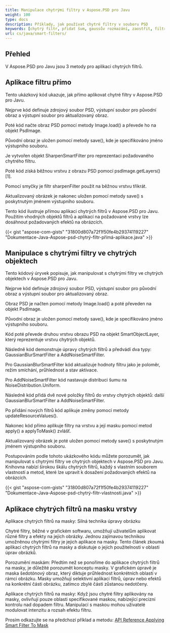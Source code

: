 ```yaml
---
title: Manipulace chytrými filtry v Aspose.PSD pro Javu
weight: 100
type: docs
description: Příklady, jak používat chytré filtry v souboru PSD
keywords: [chytrý filtr, přidat šum, gaussův rozmazání, zaostřit, filtr, psd filtr, psd API, java, ukázkový kód]
url: cs/java/smart-filters/
---
```


## **Přehled**

V Aspose.PSD pro Javu jsou 3 metody pro aplikaci chytrých filtrů.

## **Aplikace filtru přímo**

Tento ukázkový kód ukazuje, jak přímo aplikovat chytré filtry v Aspose.PSD pro Javu.

Nejprve kód definuje zdrojový soubor PSD, výstupní soubor pro původní obraz a výstupní soubor pro aktualizovaný obraz.

Poté kód načte obraz PSD pomocí metody Image.load() a převede ho na objekt PsdImage.

Původní obraz je uložen pomocí metody save(), kde je specifikováno jméno výstupního souboru.

Je vytvořen objekt SharpenSmartFilter pro reprezentaci požadovaného chytrého filtru.

Poté kód získá běžnou vrstvu z obrazu PSD pomocí psdImage.getLayers()[1].

Pomocí smyčky je filtr sharpenFilter použit na běžnou vrstvu třikrát.

Aktualizovaný obrázek je nakonec uložen pomocí metody save() s poskytnutým jménem výstupního souboru.

Tento kód ilustruje přímou aplikaci chytrých filtrů v Aspose.PSD pro Javu. Použitím vhodných objektů filtrů a aplikací na požadované vrstvy lze dosáhnout požadovaných efektů na obrázcích.

{{< gist "aspose-com-gists" "31800d807a72f1f50fe4b29374119227" "Dokumentace-Java-Aspose-psd-chytrý-filtr-přímá-aplikace.java" >}}

## **Manipulace s chytrými filtry ve chytrých objektech**

Tento kódový úryvek popisuje, jak manipulovat s chytrými filtry ve chytrých objektech v Aspose.PSD pro Javu.

Nejprve kód definuje zdrojový soubor PSD, výstupní soubor pro původní obraz a výstupní soubor pro aktualizovaný obraz.

Obraz PSD je načten pomocí metody Image.load() a poté převeden na objekt PsdImage.

Původní obraz je uložen pomocí metody save(), kde je specifikováno jméno výstupního souboru.

Kód poté převede druhou vrstvu obrazu PSD na objekt SmartObjectLayer, který reprezentuje vrstvu chytrých objektů.

Následně kód demonstruje úpravy chytrých filtrů a předvádí dva typy: GaussianBlurSmartFilter a AddNoiseSmartFilter.

Pro GaussianBlurSmartFilter kód aktualizuje hodnoty filtru jako je poloměr, režim smíchání, průhlednost a stav aktivace.

Pro AddNoiseSmartFilter kód nastavuje distribuci šumu na NoiseDistribution.Uniform.

Následně kód přidá dvě nové položky filtrů do vrstvy chytrých objektů: další GaussianBlurSmartFilter a AddNoiseSmartFilter.

Po přidání nových filtrů kód aplikuje změny pomocí metody updateResourceValues().

Nakonec kód přímo aplikuje filtry na vrstvu a její masku pomocí metod apply() a applyToMask() zvlášť.

Aktualizovaný obrázek je poté uložen pomocí metody save() s poskytnutým jménem výstupního souboru.

Postupováním podle tohoto ukázkového kódu můžete porozumět, jak manipulovat s chytrými filtry ve chytrých objektech v Aspose.PSD pro Javu. Knihovna nabízí širokou škálu chytrých filtrů, každý s vlastním souborem vlastností a metod, které lze upravit k dosažení požadovaných efektů na obrázcích.

{{< gist "aspose-com-gists" "31800d807a72f1f50fe4b29374119227" "Dokumentace-Java-Aspose-psd-chytrý-filtr-vlastnosti.java" >}}

## **Aplikace chytrých filtrů na masku vrstvy**

Aplikace chytrých filtrů na masky: Silná technika úpravy obrázku

Chytré filtry, běžné v grafickém softwaru, umožňují uživatelům aplikovat různé filtry a efekty na jejich obrázky. Jednou zajímavou technikou umožněnou chytrými filtry je jejich aplikace na masky. Tento článek zkoumá aplikaci chytrých filtrů na masky a diskutuje o jejich použitelnosti v oblasti úprav obrázků.

Porozumění maskám: Předtím než se ponoříme do aplikace chytrých filtrů na masky, je důležité porozumět konceptu masky. V grafickém úpravě je maska šedotónový obraz, který diktuje průhlednost konkrétních oblastí v rámci obrázku. Masky umožňují selektivní aplikaci filtrů, úprav nebo efektů na konkrétní části obrázku, zatímco zbylé části zůstanou nedotčeny.

Aplikace chytrých filtrů na masky: Když jsou chytré filtry aplikovány na masky, ovlivňují pouze oblasti specifikované maskou, nabízející precizní kontrolu nad dopadem filtru. Manipulací s maskou mohou uživatelé modulovat intenzitu a rozsah efektu filtru.

Prosím odkazujte se na předchozí příklad a metodu: [API Reference Applying Smart Filter To Mask](https://reference.aspose.com/psd/java/com.aspose.psd.fileformats.psd.layers.smartfilters/smartfilter/#apply_to_mask_layer_with_mask_2)
